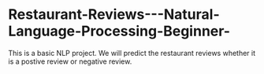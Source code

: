 # Restaurant-Reviews---Natural-Language-Processing-Beginner-
This is a basic NLP project. 
We will predict the restaurant reviews whether it is a postive review or negative review. 
